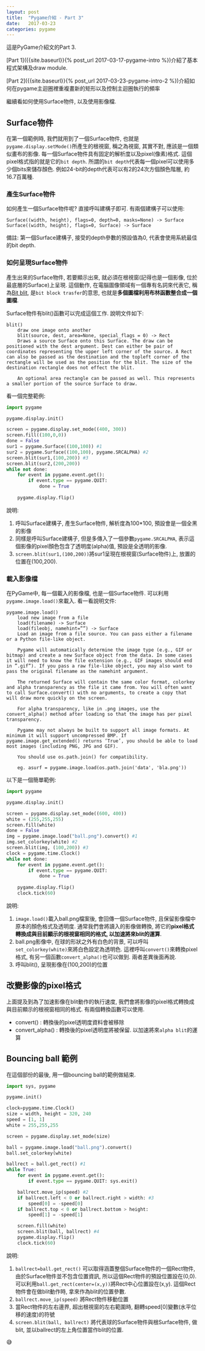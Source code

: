 ```yaml
---
layout: post
title:  "Pygame介紹 - Part 3"
date:   2017-03-23
categories: pygame
---
```

 
這是PyGame介紹文的Part 3. 

[Part 1]({{site.baseurl}}{% post_url 2017-03-17-pygame-intro %})介紹了基本程式架構及draw module. 

[Part 2]({{site.baseurl}}{% post_url 2017-03-23-pygame-intro-2 %})介紹如何在pygame主迴圈裡重複畫新的矩形以及控制主迴圈執行的頻率 

繼續看如何使用Surface物件, 以及使用影像檔.

## Surface物件

在第一個範例時, 我們就用到了一個Surface物件, 也就是`pygame.display.setMode()`所產生的根視窗, 稱之為視窗, 其實不對, 應該是一個類似畫布的影像. 
每一個Surface物件具有固定的解析度以及pixel(像素)格式. 這個pixel格式指的就是它的`bit depth`. 所謂的`bit depth`代表每一個pixel可以使用多少個bits來儲存顏色. 
例如24-bit的depth代表可以有2的24次方個顏色階層, 約16.7百萬種. 

### 產生Surface物件

如何產生一個Surface物件呢? 直接呼叫建構子即可. 有兩個建構子可以使用:
```
Surface((width, height), flags=0, depth=0, masks=None) -> Surface
Surface((width, height), flags=0, Surface) -> Surface
```
備註: 第一個Surface建構子, 接受的depth參數的預設值為0, 代表會使用系統最佳的bit depth. 

### 如何呈現Surface物件

產生出來的Surface物件, 若要顯示出來, 就必須在根視窗(記得也是一個影像, 位於最底層的Surface)上呈現. 這個動作, 在電腦圖像領域有一個專有名詞來代表它, 稱為[Bit blit](https://en.wikipedia.org/wiki/Bit_blit), 是`bit block trasfer`的意思, 也就是**多個圖檔利用布林函數整合成一個圖檔**.

Surface物件有blit()函數可以完成這個工作. 說明文件如下:
```
blit()
	draw one image onto another
	blit(source, dest, area=None, special_flags = 0) -> Rect
	Draws a source Surface onto this Surface. The draw can be positioned with the dest argument. Dest can either be pair of coordinates representing the upper left corner of the source. A Rect can also be passed as the destination and the topleft corner of the rectangle will be used as the position for the blit. The size of the destination rectangle does not effect the blit.

	An optional area rectangle can be passed as well. This represents a smaller portion of the source Surface to draw.

```
看一個完整範例:
```python
import pygame

pygame.display.init()

screen = pygame.display.set_mode((400, 300)) 
screen.fill((100,0,0))
done = False
sur1 = pygame.Surface((100,100)) #1 
sur2 = pygame.Surface((100,100), pygame.SRCALPHA) #2
screen.blit(sur1,(100,200)) #3
screen.blit(sur2,(200,200))
while not done:
    for event in pygame.event.get():
        if event.type == pygame.QUIT:
            done = True
        
    pygame.display.flip()
```
說明:
1. 呼叫Surface建構子, 產生Surface物件, 解析度為100*100, 預設會是一個全黑的影像
1. 同樣是呼叫Surface建構子, 但是多傳入了一個參數`pygame.SRCALPHA`, 表示這個影像的pixel顏色包含了透明度(alpha)值, 預設是全透明的影像.
1. `screen.blit(sur1,(100,200))`將sur1呈現在根視窗(Surface物件)上, 放置的位置在(100,200).

### 載入影像檔
在PyGame中, 每一個載入的影像檔, 也是一個Surface物件. 可以利用`pygame.image.load()`來載入. 看一看說明文件:
```
pygame.image.load()
	load new image from a file
	load(filename) -> Surface
	load(fileobj, namehint=””) -> Surface
	Load an image from a file source. You can pass either a filename or a Python file-like object.

	Pygame will automatically determine the image type (e.g., GIF or bitmap) and create a new Surface object from the data. In some cases it will need to know the file extension (e.g., GIF images should end in ”.gif”). If you pass a raw file-like object, you may also want to pass the original filename as the namehint argument.

	The returned Surface will contain the same color format, colorkey and alpha transparency as the file it came from. You will often want to call Surface.convert() with no arguments, to create a copy that will draw more quickly on the screen.

	For alpha transparency, like in .png images, use the convert_alpha() method after loading so that the image has per pixel transparency.

	Pygame may not always be built to support all image formats. At minimum it will support uncompressed BMP. If pygame.image.get_extended() returns ‘True’, you should be able to load most images (including PNG, JPG and GIF).

	You should use os.path.join() for compatibility.

	eg. asurf = pygame.image.load(os.path.join('data', 'bla.png'))
```

以下是一個簡單範例:

```python
import pygame

pygame.display.init()

screen = pygame.display.set_mode((600, 400))
white = (255,255,255)
screen.fill(white)
done = False 
img = pygame.image.load("ball.png").convert() #1
img.set_colorkey(white) #2
screen.blit(img, (100,200)) #3
clock = pygame.time.Clock()
while not done:
    for event in pygame.event.get():
        if event.type == pygame.QUIT:
            done = True
        
    pygame.display.flip()
    clock.tick(60)
```
說明:
1. `image.load()`載入ball.png檔案後, 會回傳一個Surface物件, 且保留影像檔中原本的顏色格式及透明度. 
通常我們會將讀入的影像做轉換, 將它的**pixel格式轉換成與目前顯示的根視窗相同的格式, 以加速將來blit的運算**.
1. ball.png影像中, 在球的形狀之外有白色的背景, 可以呼叫`set_colorkey(white)`來將白色設定為透明色.
這裡呼叫`convert()`來轉換pixel格式, 有另一個函數`convert_alpha()`也可以做到. 兩者差異後面再說.
1. 呼叫blit(), 呈現影像在(100,200)的位置


## 改變影像的pixel格式

上面提及到為了加速影像在blit動作的執行速度, 我們會將影像的pixel格式轉換成與目前顯示的根視窗相同的格式. 有兩個轉換函數可以使用.
- convert() : 轉換後的pixel透明度資料會被移除
- convert_alpha() : 轉換後的pixel透明度將被保留. 以加速將來`alpha blit`的運算

## Bouncing ball 範例

在這個部份的最後, 用一個bouncing ball的範例做結束.
```python
import sys, pygame

pygame.init()

clock=pygame.time.Clock()
size = width, height = 320, 240
speed = [1, 1] 
white = 255,255,255

screen = pygame.display.set_mode(size)

ball = pygame.image.load("ball.png").convert()
ball.set_colorkey(white)

ballrect = ball.get_rect() #1
while True:
    for event in pygame.event.get():
        if event.type == pygame.QUIT: sys.exit()

    ballrect.move_ip(speed) #2
    if ballrect.left < 0 or ballrect.right > width: #3
        speed[0] = -speed[0]
    if ballrect.top < 0 or ballrect.bottom > height:
        speed[1] = -speed[1]

    screen.fill(white)
    screen.blit(ball, ballrect) #4
    pygame.display.flip()
    clock.tick(60)
```
說明:
1. `ballrect=ball.get_rect()` 可以取得涵蓋整個Surface物件的一個Rect物件, 由於Surface物件並不包含位置資訊, 所以這個Rect物件的預設位置設在(0,0). 
可以利用`ball.get_rect(center=(x,y))`將Rect中心位置設在(x,y). 這個Rect物件會在做blit動作時, 拿來作為blit的位置參數.
1. `ballrect.move_ip(speed)` 將Rect物件移動位置
1. 當Rect物件的左右邊界, 超出根視窗的左右範圍時, 翻轉speed[0]變數(水平位移的速度)的符號
1. `screen.blit(ball, ballrect)` 將代表球的Surface物件與根Surface物件, 做blit, 並以ballrect的左上角位置當作blit的位置.


:sweat_smile:
